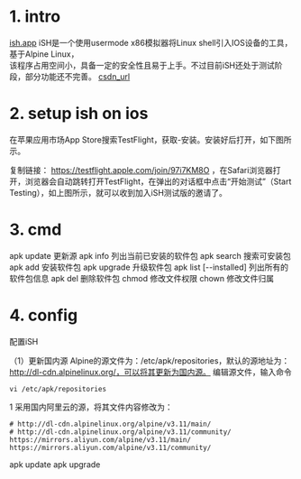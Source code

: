 # 1. intro
[ish.app](https://ish.app)
iSH是一个使用usermode x86模拟器将Linux shell引入IOS设备的工具，基于Alpine Linux，  
该程序占用空间小，具备一定的安全性且易于上手。不过目前iSH还处于测试阶段，部分功能还不完善。
[csdn_url](https://blog.csdn.net/xyzAriel/article/details/105497710)

# 2. setup ish on ios
在苹果应用市场App Store搜索TestFlight，获取-安装。安装好后打开，如下图所示。

复制链接： https://testflight.apple.com/join/97i7KM8O ，在Safari浏览器打开，浏览器会自动跳转打开TestFlight，在弹出的对话框中点击“开始测试”（Start Testing），如上图所示，就可以收到加入iSH测试版的邀请了。

# 3. cmd
apk update                    更新源
apk info				    列出当前已安装的软件包
apk search <query>            搜索可安装包
apk add <package>             安装软件包
apk upgrade                   升级软件包
apk list [--installed]        列出所有的软件包信息
apk del <package>             删除软件包
chmod                         修改文件权限
chown                         修改文件归属

# 4. config

配置iSH

（1）更新国内源
Alpine的源文件为：/etc/apk/repositories，默认的源地址为：http://dl-cdn.alpinelinux.org/，可以将其更新为国内源。
编辑源文件，输入命令
```
vi /etc/apk/repositories
```
1
采用国内阿里云的源，将其文件内容修改为：

```
# http://dl-cdn.alpinelinux.org/alpine/v3.11/main/
# http://dl-cdn.alpinelinux.org/alpine/v3.11/community/
https://mirrors.aliyun.com/alpine/v3.11/main/
https://mirrors.aliyun.com/alpine/v3.11/community/
```
apk update
apk upgrade
